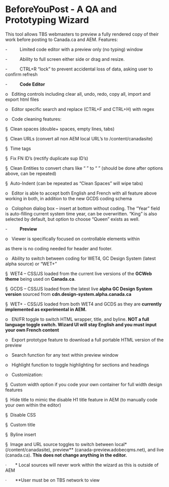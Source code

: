 # BeforeYouPost - A QA and Prototyping Wizard
This tool allows TBS webmasters to preview a fully rendered copy of their work before posting to Canada.ca and AEM.
Features:

\-          Limited code editor with a preview only (no typing) window

\-          Ability to full screen either side or drag and resize.

\-          CTRL+R “lock” to prevent accidental loss of data, asking user to confirm refresh

\-          **Code Editor**

o   Editing controls including clear all, undo, redo, copy all, import and export html files

o   Editor specific search and replace (CTRL+F and CTRL+H) with regex

o   Code cleaning features:

§  Clean spaces (double+ spaces, empty lines, tabs)

§  Clean URLs (convert all non AEM local URL’s to /content/canadasite)

§  Time tags

§  Fix FN ID’s (rectify duplicate sup ID’s)

§  Clean Entities to convert chars like “&nbsp;” to “&#160;” (should be done after options above, can be repeated)

§  Auto-Indent (can be repeated as “Clean Spaces” will wipe tabs)

o   Editor is able to accept both English and French with all feature above working in both, in addition to the new GCDS coding schema

o   Colophon dialog box – insert at bottom without coding. The “Year” field is auto-filling current system time year, can be overwritten. “King” is also selected by default, but option to choose “Queen” exists as well.

\-          **Preview**

o   Viewer is specifically focused on controllable elements within <main> as there is no coding needed for header and footer.

o   Ability to switch between coding for WET4, GC Design System (latest alpha source) or “WET+”

§  WET4 – CSS/JS loaded from the current live versions of the **GCWeb theme** being used on **Canada.ca**.

§  GCDS – CSS/JS loaded from the latest live **alpha GC Design System version** sourced from **cdn.design-system.alpha.canada.ca**

§  WET+ - CSS/JS loaded from both WET4 and GCDS as they are **currently implemented as experimental in AEM.**

o   EN/FR toggle to switch HTML wrapper, title, and byline. **NOT a full language toggle switch. Wizard UI will stay English and you must input your own French content**

o   Export prototype feature to download a full portable HTML version of the preview

o   Search function for any text within preview window

o   Highlight function to toggle highlighting for sections and headings

o   Customization:

§  Custom width option if you code your own container for full width design features

§  Hide title to mimic the disable H1 title feature in AEM (to manually code your own within the editor)

§  Disable CSS

§  Custom title

§  Byline insert

§  Image and URL source toggles to switch between local\* (/content/canadasite), preview\*\* (canada-preview.adobecqms.net), and live (canada.ca). **This does not change anything in the editor.**

·       \* Local sources will never work within the wizard as this is outside of AEM

·       \*\*User must be on TBS network to view
